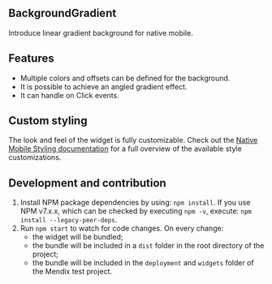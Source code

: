 ## BackgroundGradient

Introduce linear gradient background for native mobile.

## Features

-   Multiple colors and offsets can be defined for the background.
-   It is possible to achieve an angled gradient effect.
-   It can handle on Click events.

## Custom styling

The look and feel of the widget is fully customizable. Check out the <a href="https://docs.mendix.com/refguide/mobile/designing-mobile-user-interfaces/widget-styling-guide/#1131-background-gradient">Native Mobile Styling documentation</a> for a full overview of the available style customizations.

## Development and contribution

1. Install NPM package dependencies by using: `npm install`. If you use NPM v7.x.x, which can be checked by executing `npm -v`, execute: `npm install --legacy-peer-deps`.
1. Run `npm start` to watch for code changes. On every change:
    - the widget will be bundled;
    - the bundle will be included in a `dist` folder in the root directory of the project;
    - the bundle will be included in the `deployment` and `widgets` folder of the Mendix test project.
